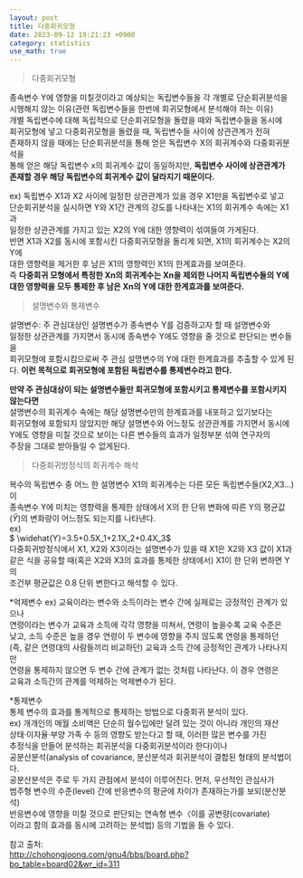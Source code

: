 ```yaml
---
layout: post
title: 다중회귀모형
date: 2023-09-12 19:21:23 +0900
category: statistics 
use_math: true
---
```

> 다중회귀모형

종속변수 Y에 영향을 미칠것이라고 예상되는 독립변수들을 각 개별로 단순회귀분석을 시행해지 않는 이유(관련 독립변수들을 한번에 회귀모형에서 분석해야 하는 이유)  
개별 독립변수에 대해 독립적으로 단순회귀모형을 돌렸을 때와 독립변수들을 동시에  
회귀모형에 넣고 다중회귀모형을 돌렸을 때, 독립변수들 사이에 상관관계가 전혀  
존재하지 않을 때에는 단순회귀분석을 통해 얻은 독립변수 X의 회귀계수와 다중회귀분석을  
통해 얻은 해당 독립변수 x의 회귀계수 값이 동일하지만, **독립변수 사이에 상관관계가**  
**존재할 경우 해당 독립변수의 회귀계수 값이 달라지기 때문이다.**  
  
ex) 독립변수 X1과 X2 사이에 일정한 상관관계가 있을 경우 X1만을 독립변수로 넣고  
단순회귀분석을 실시하면 Y와 X1간 관계의 강도를 나타내는 X1의 회귀계수 속에는 X1과  
일정한 상관관계를 가지고 있는 X2의 Y에 대한 영향력이 섞여들여 가게된다.  
반면 X1과 X2를 동시에 포함시킨 다중회귀모형을 돌리게 되면, X1의 회귀계수는 X2의 Y에  
대한 영향력을 제거한 후 남은 X1의 영향력인 X1의 한계효과를 보여준다.  
즉 **다중회귀 모형에서 특정한 Xn의 회귀계수는 Xn을 제외한 나머지 독립변수들의 Y에**  
**대한 영향력을 모두 통제한 후 남은 Xn의 Y에 대한 한계효과를 보여준다.**  
  
> 설명변수와 통제변수  

설명변수: 주 관심대상인 설명변수가 종속변수 Y를 검증하고자 할 때 설명변수와  
일정한 상관관계를 가지면서 동시에 종속변수 Y에도 영향을 줄 것으로 판단되는 변수들을  
회귀모형에 포함시킴으로써 주 관심 설명변수의 Y에 대한 한계효과를 추출할 수 있게 된다. **이런 목적으로 회귀모형에 포함된 독립변수를 통제변수라고 한다.**  
  
**만약 주 관심대상이 되는 설명변수들만 회귀모형에 포함시키고 통제변수를 포함시키지 않는다면**  
설명변수의 회귀계수 속에는 해당 설명변수만의 한계효과를 내포하고 있기보다는  
회귀모형에 포함되지 않았지만 해당 설명변수와 어느정도 상관관계를 가지면서 동시에  
Y에도 영향을 미칠 것으로 보이는 다른 변수들의 효과가 일정부분 섞여 연구자의  
주장을 그대로 받아들일 수 없게된다.  
  
> 다중회귀방정식의 회귀계수 해석  

복수의 독립변수 중 어느 한 설명변수 X1의 회귀계수는 다른 모든 독립변수들(X2,X3...)이  
종속변수 Y에 미치는 영향력을 통제한 상태에서 X의 한 단위 변화에 따른 Y의 평균값($\widehat{Y}$)의 변화량이 어느정도 되는지를 나타낸다.  
ex)  
$ \widehat{Y}=3.5+0.5X_1+2.1X_2+0.4X_3$  
다중회귀방정식에서 X1, X2와 X3이라는 설명변수가 있을 때 X1은 X2와 X3 값이 X1과 같은 식을 공유할 때(혹은 X2와 X3의 효과를 통제한 상태에서) X1이 한 단위 변하면 Y의  
조건부 평균값은 0.8 단위 변한다고 해석할 수 있다.    

*억제변수 
ex) 교육이라는 변수와 소득이라는 변수 간에 실제로는 긍정적인 관계가 있으나  
연령이라는 변수가 교육과 소득에 각각 영향을 미쳐서, 연령이 높을수록 교육 수준은  
낮고, 소득 수준은 높을 경우 연령이 두 변수에 영향을 주지 않도록 연령을 통제하던  
(즉, 같은 연령대의 사람들끼리 비교하던) 교육과 소득 간에 긍정적인 관계가 나타나지만  
연령을 통제하지 않으면 두 변수 간에 관계가 없는 것처럼 나타난다. 이 경우 연령은  
교육과 소득간의 관계를 억제하는 억제변수가 된다.  
  
*통제변수  
통제 변수의 효과를 통계적으로 통제하는 방법으로 다중회귀 분석이 있다.  
ex) 개개인의 매월 소비액은 단순히 월수입에만 달려 있는 것이 아니라 개인의 재산  
상태·이자율·부양 가족 수 등의 영향도 받는다고 할 때, 이러한 많은 변수를 가진  
추정식을 만들어 분석하는 회귀분석을 다중회귀분석이라 한다)이나   
공분산분석(analysis of covariance, 분산분석과 회귀분석이 결합된 형태의 분석법이다.  
공분산분석은 주로 두 가지 관점에서 분석이 이루어진다. 먼저, 우선적인 관심사가  
범주형 변수의 수준(level) 간에 반응변수의 평균에 차이가 존재하는가를 보되(분산분석)  
반응변수에 영향을 미칠 것으로 판단되는 연속형 변수〈이를 공변량(covariate)  
이라고 함의 효과를 동시에 고려하는 분석법) 등의 기법을 들 수 있다.  
  
참고 출처:  
http://chohongjoong.com/gnu4/bbs/board.php?bo_table=board02&wr_id=311  

